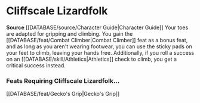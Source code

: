 ﻿---
id: '49'
name: Cliffscale Lizardfolk
rarity: Common
rus_type_level: null
source: '[[DATABASE/source/Character Guide|Character Guide]]'
trait: null
type: Heritage

---
# Cliffscale Lizardfolk

**Source** [[DATABASE/source/Character Guide|Character Guide]] 
Your toes are adapted for gripping and climbing. You gain the [[DATABASE/feat/Combat Climber|Combat Climber]] feat as a bonus feat, and as long as you aren't wearing footwear, you can use the sticky pads on your feet to climb, leaving your hands free. Additionally, if you roll a success on an [[DATABASE/skill/Athletics|Athletics]] check to climb, you get a critical success instead.

### Feats Requiring Cliffscale Lizardfolk...

[[DATABASE/feat/Gecko's Grip|Gecko's Grip]]